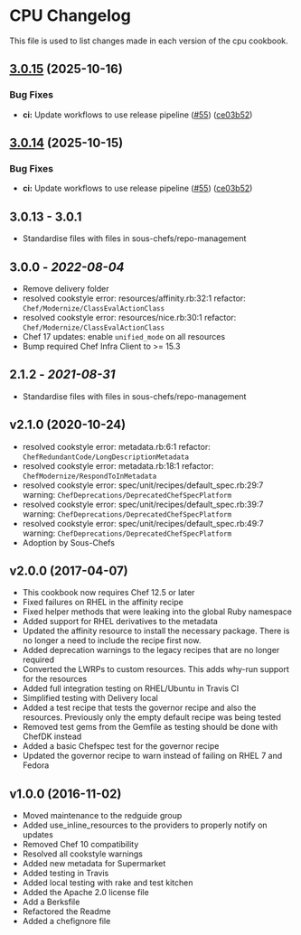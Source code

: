 # CPU Changelog

This file is used to list changes made in each version of the cpu cookbook.

## [3.0.15](https://github.com/sous-chefs/cpu/compare/v3.0.14...v3.0.15) (2025-10-16)


### Bug Fixes

* **ci:** Update workflows to use release pipeline ([#55](https://github.com/sous-chefs/cpu/issues/55)) ([ce03b52](https://github.com/sous-chefs/cpu/commit/ce03b52dfbf71ece57157705475aea83baedb8c7))

## [3.0.14](https://github.com/sous-chefs/cpu/compare/3.0.13...v3.0.14) (2025-10-15)


### Bug Fixes

* **ci:** Update workflows to use release pipeline ([#55](https://github.com/sous-chefs/cpu/issues/55)) ([ce03b52](https://github.com/sous-chefs/cpu/commit/ce03b52dfbf71ece57157705475aea83baedb8c7))

## 3.0.13 - 3.0.1

* Standardise files with files in sous-chefs/repo-management

## 3.0.0 - *2022-08-04*

* Remove delivery folder
* resolved cookstyle error: resources/affinity.rb:32:1 refactor: `Chef/Modernize/ClassEvalActionClass`
* resolved cookstyle error: resources/nice.rb:30:1 refactor: `Chef/Modernize/ClassEvalActionClass`
* Chef 17 updates: enable `unified_mode` on all resources
* Bump required Chef Infra Client to >= 15.3

## 2.1.2 - *2021-08-31*

* Standardise files with files in sous-chefs/repo-management

## v2.1.0 (2020-10-24)

* resolved cookstyle error: metadata.rb:6:1 refactor: `ChefRedundantCode/LongDescriptionMetadata`
* resolved cookstyle error: metadata.rb:18:1 refactor: `ChefModernize/RespondToInMetadata`
* resolved cookstyle error: spec/unit/recipes/default_spec.rb:29:7 warning: `ChefDeprecations/DeprecatedChefSpecPlatform`
* resolved cookstyle error: spec/unit/recipes/default_spec.rb:39:7 warning: `ChefDeprecations/DeprecatedChefSpecPlatform`
* resolved cookstyle error: spec/unit/recipes/default_spec.rb:49:7 warning: `ChefDeprecations/DeprecatedChefSpecPlatform`
* Adoption by Sous-Chefs

## v2.0.0 (2017-04-07)

* This cookbook now requires Chef 12.5 or later
* Fixed failures on RHEL in the affinity recipe
* Fixed helper methods that were leaking into the global Ruby namespace
* Added support for RHEL derivatives to the metadata
* Updated the affinity resource to install the necessary package. There is no longer a need to include the recipe first now.
* Added deprecation warnings to the legacy recipes that are no longer required
* Converted the LWRPs to custom resources. This adds why-run support for the resources
* Added full integration testing on RHEL/Ubuntu in Travis CI
* Simplified testing with Delivery local
* Added a test recipe that tests the governor recipe and also the resources. Previously only the empty default recipe was being tested
* Removed test gems from the Gemfile as testing should be done with ChefDK instead
* Added a basic Chefspec test for the governor recipe
* Updated the governor recipe to warn instead of failing on RHEL 7 and Fedora

## v1.0.0 (2016-11-02)

* Moved maintenance to the redguide group
* Added use_inline_resources to the providers to properly notify on updates
* Removed Chef 10 compatibility
* Resolved all cookstyle warnings
* Added new metadata for Supermarket
* Added testing in Travis
* Added local testing with rake and test kitchen
* Added the Apache 2.0 license file
* Add a Berksfile
* Refactored the Readme
* Added a chefignore file
